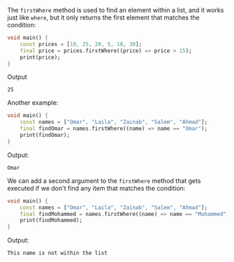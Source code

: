 The `firstWhere` method is used to find an element within a list, and it works just like `where`, but it only returns the first element that matches the condition:

```dart
void main() {
    const prices = [10, 25, 20, 5, 18, 30];
    final price = prices.firstWhere((price) => price > 15);
    print(price);
}
```

Output

```
25
```

Another example:

```dart
void main() {
    const names = ["Omar", "Laila", "Zainab", "Salem", "Ahmad"];
    final findOmar = names.firstWhere((name) => name == "Omar");
    print(findOmar);
}
```

Output:

```
Omar
```

We can add a second argument to the `firstWhere` method that gets executed if we don't find any item that matches the condition:

```dart
void main() {
    const names = ["Omar", "Laila", "Zainab", "Salem", "Ahmad"];
    final findMohammed = names.firstWhere((name) => name == "Mohammed",orElse: () => "This name is not within the list");
    print(findMohammed);
}
```

Output:

```
This name is not within the list
```

